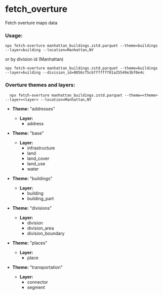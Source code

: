 # fetch_overture

Fetch overture maps data

### Usage:

```
npx fetch-overture manhattan_buildings.zstd.parquet --theme=buildings --layer=building --location=Manhattan,NY
```

or by division id (Manhattan)

```
npx fetch-overture manhattan_buildings.zstd.parquet --theme=buildings --layer=building --division_id=0856cf5cbfffffff01a25549e3bf0e4c
```

### Overture themes and layers:

```
  npx fetch-overture manhattan_buildings.zstd.parquet --theme=<theme> --layer=<layer> --location=Manhattan,NY
```

- **Theme:** "addresses"

  - **Layer:**
    - address

- **Theme:** "base"

  - **Layer:**
    - infrastructure
    - land
    - land_cover
    - land_use
    - water

- **Theme:** "buildings"

  - **Layer:**
    - building
    - building_part

- **Theme:** "divisions"

  - **Layer:**
    - division
    - division_area
    - division_boundary

- **Theme:** "places"

  - **Layer:**
    - place

- **Theme:** "transportation"
  - **Layer:**
    - connector
    - segment
